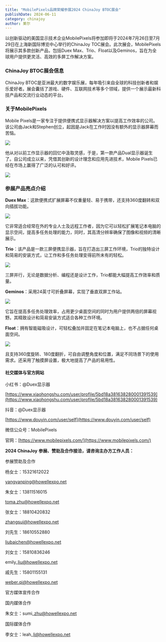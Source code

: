 ```yaml
---
title: "MobilePixels品牌荣耀参展2024 ChinaJoy BTOC展会"
publishDate: 2024-06-11
category: chinajoy
author: 莱尔
---
```


以创新驱动的美国显示技术企业MobilePixels将参加即将于2024年7月26日至7月29日在上海新国际博览中心举行的ChinaJoy TOC展会。此次展会，MobilePixels将展示其多款创新产品，包括Duex Max、Trio、Float以及Geminos，旨在为全球用户提供更灵活、高效的多屏工作解决方案。

### ChinaJoy BTOC展会信息

ChinaJoy BTOC是亚洲最大的数字娱乐展，每年吸引来自全球的科技创新者和娱乐爱好者。展会囊括了游戏、硬件、互联网技术等多个领域，提供一个展示最新科技产品和交流行业动态的平台。

### 关于MobilePixels

Mobile Pixels是一家专注于提供便携式显示器解决方案以提高工作效率的公司。该公司由Jack和Stephen创立，起因是Jack在工作时因没有额外的显示器屏幕而苦恼。

![](https://ec-net-1251389766.cos.ap-shanghai.myqcloud.com/wp-content/uploads/2024/06/20240611225110738-1024x571.jpg)

他从对以前工作显示器的回忆中汲取灵感，于是，第一款产品Dual显示器诞生了。自公司成立以来，凭借其创新的设计理念和应用先进技术，Mobile Pixels已经在市场上赢得了广泛的认可和好评。

![](https://ec-net-1251389766.cos.ap-shanghai.myqcloud.com/wp-content/uploads/2024/06/20240611225111280.jpg)

### 参展产品亮点介绍

**Duex Max**：这款便携式扩展屏幕不仅重量轻、易于携带，还支持360度翻转和双向插拔功能。

![](https://ec-net-1251389766.cos.ap-shanghai.myqcloud.com/wp-content/uploads/2024/06/20240611225114745.jpg)

它非常适合经常在外的专业人士及远程工作者，因为它可以轻松扩展笔记本电脑的显示空间，提高多任务处理的能力，同时，其高清分辨率确保了图像和视频的清晰展示。

**Trio**：该产品是一款三屏便携显示器，旨在打造出三屏工作环境，Trio的独特设计和简易的安装方式，让工作和多任务处理变得前所未有的轻松。

![](https://ec-net-1251389766.cos.ap-shanghai.myqcloud.com/wp-content/uploads/2024/06/20240611225211202.jpg)

三屏并行，无论是数据分析、编程还是设计工作，Trio都能大幅提高工作效率和质量。

**Geminos**：采用24英寸可折叠屏幕，实现了垂直双屏工作站。

![](https://ec-net-1251389766.cos.ap-shanghai.myqcloud.com/wp-content/uploads/2024/06/20240611225143351.jpg)

它旨在提高多任务处理效率，占用更少桌面空间的同时为用户提供两倍的屏幕视野。其精致设计和简易安装方式适合各种工作环境。

**Float**：拥有智能磁吸设计，可轻松叠加并固定在笔记本电脑上，也不占据任何桌面空间。

![](https://ec-net-1251389766.cos.ap-shanghai.myqcloud.com/wp-content/uploads/2024/06/20240611225130305.jpg)

且支持360度旋转、180度翻折，可自由调整角度和位置，满足不同场景下的使用需求。还采用了触摸屏设置，极大地提高了产品的易用性。

#### 社交媒体与官方网站

小红书：@Duex显示器 

[https://www.xiaohongshu.com/user/profile/5bd18a381638280001391539](https://www.xiaohongshu.com/user/profile/5bd18a381638280001391539)

抖音：@Duex显示器

[https://www.douyin.com/user/self](https://www.douyin.com/user/self)

微信公众号：MobilePixels

官网：[https://www.mobilepixels.com/](https://www.mobilepixels.com/)

**2024 ChinaJoy** **参展、赞助及合作接洽，请咨询主办方工作人员：**

参展赞助及合作

杨女士：15321612022

yangyanping@howellexpo.net

朱女士：13811516015

toma.zhu@howellexpo.net

张女士：18810420832

zhangsui@howellexpo.net

刘先生：18610552880

liubaichen@howellexpo.net

刘女士：15810836246

emily\_liu@howellexpo.net

戚先生：15801155131

weber.qi@howellexpo.net

官方媒体宣传合作

国内媒体合作

朱女士：sumi\_zhu@howellexpo.net

国际媒体合作

李女士：leah\_li@howellexpo.net
